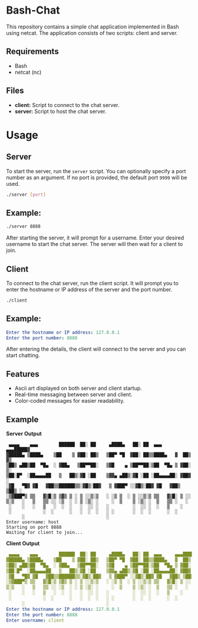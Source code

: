 # Bash-Chat
This repository contains a simple chat application implemented in Bash using netcat. The application consists of two scripts: client and server.

## Requirements
- Bash
- netcat (nc)

## Files
- **client:** Script to connect to the chat server.
- **server:** Script to host the chat server.

# Usage
## Server
To start the server, run the `server` script. You can optionally specify a port number as an argument. If no port is provided, the default port `9999` will be used.

```bash
./server [port]
```

## Example:

```bash
./server 8888
```
After starting the server, it will prompt for a username. Enter your desired username to start the chat server. The server will then wait for a client to join.

## Client
To connect to the chat server, run the client script. It will prompt you to enter the hostname or IP address of the server and the port number.

```bash
./client
```
## Example:

```yaml
Enter the hostname or IP address: 127.0.0.1
Enter the port number: 8888
```
After entering the details, the client will connect to the server and you can start chatting.

## Features
- Ascii art displayed on both server and client startup.
- Real-time messaging between server and client.
- Color-coded messages for easier readability.

## Example
**Server Output**
```vbnet
 ▄▄▄▄    ▄▄▄        ██████  ██░ ██     ▄████▄   ██░ ██  ▄▄▄     ▄▄▄█████▓
▓█████▄ ▒████▄    ▒██    ▒ ▓██░ ██▒   ▒██▀ ▀█  ▓██░ ██▒▒████▄   ▓  ██▒ ▓▒
▒██▒ ▄██▒██  ▀█▄  ░ ▓██▄   ▒██▀▀██░   ▒▓█    ▄ ▒██▀▀██░▒██  ▀█▄ ▒ ▓██░ ▒░
▒██░█▀  ░██▄▄▄▄██   ▒   ██▒░▓█ ░██    ▒▓▓▄ ▄██▒░▓█ ░██ ░██▄▄▄▄██░ ▓██▓ ░
░▓█   ▀█▓ ▓█   ▓██▒▒██████▒▒░▓█▒░██▓   ▒ ▓███▀ ░░▓█▒░██▓ ▓█   ▓██▒ ▒██▒ ░
░▒▓███▀▒ ▒▒   ▓▒█░▒ ▒▓▒ ▒ ░ ▒ ░░▒░▒   ░ ░▒ ▒  ░ ▒ ░░▒░▒ ▒▒   ▓▒█░ ▒ ░░
▒░▒   ░   ▒   ▒▒ ░░ ░▒  ░ ░ ▒ ░▒░ ░     ░  ▒    ▒ ░▒░ ░  ▒   ▒▒ ░   ░
 ░    ░   ░   ▒   ░  ░  ░   ░  ░░ ░   ░         ░  ░░ ░  ░   ▒    ░
 ░            ░  ░      ░   ░  ░  ░   ░ ░       ░  ░  ░      ░  ░
      ░                               ░
Enter username: host
Starting on port 8888
Waiting for client to join...
```

**Client Output**
```yaml
 ▄▄▄▄    ▄▄▄        ██████  ██░ ██     ▄████▄   ██░ ██  ▄▄▄     ▄▄▄█████▓
▓█████▄ ▒████▄    ▒██    ▒ ▓██░ ██▒   ▒██▀ ▀█  ▓██░ ██▒▒████▄   ▓  ██▒ ▓▒
▒██▒ ▄██▒██  ▀█▄  ░ ▓██▄   ▒██▀▀██░   ▒▓█    ▄ ▒██▀▀██░▒██  ▀█▄ ▒ ▓██░ ▒░
▒██░█▀  ░██▄▄▄▄██   ▒   ██▒░▓█ ░██    ▒▓▓▄ ▄██▒░▓█ ░██ ░██▄▄▄▄██░ ▓██▓ ░
░▓█   ▀█▓ ▓█   ▓██▒▒██████▒▒░▓█▒░██▓   ▒ ▓███▀ ░░▓█▒░██▓ ▓█   ▓██▒ ▒██▒ ░
░▒▓███▀▒ ▒▒   ▓▒█░▒ ▒▓▒ ▒ ░ ▒ ░░▒░▒   ░ ░▒ ▒  ░ ▒ ░░▒░▒ ▒▒   ▓▒█░ ▒ ░░
▒░▒   ░   ▒   ▒▒ ░░ ░▒  ░ ░ ▒ ░▒░ ░     ░  ▒    ▒ ░▒░ ░  ▒   ▒▒ ░   ░
 ░    ░   ░   ▒   ░  ░  ░   ░  ░░ ░   ░         ░  ░░ ░  ░   ▒    ░
 ░            ░  ░      ░   ░  ░  ░   ░ ░       ░  ░  ░      ░  ░
      ░                               ░
Enter the hostname or IP address: 127.0.0.1
Enter the port number: 8888
Enter username: client
```
